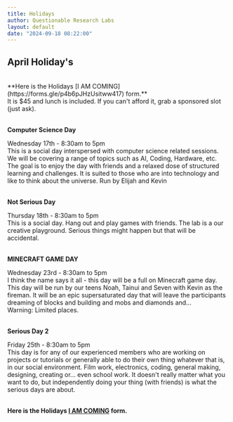 ```yaml
---
title: Holidays
author: Questionable Research Labs
layout: default
date: "2024-09-18 08:22:00"
---
```


## April Holiday's ##
<br>
**Here is the Holidays [I AM COMING](https://forms.gle/p4b6pJHzUsitww417) form.**<br> 
It is $45 and lunch is included. If you can't afford it, grab a sponsored slot (just ask).
<br><br>

<p align="left"><b>Computer Science Day</b></p>
Wednesday 17th - 8:30am to 5pm<br>
This is a social day interspersed with computer science related sessions. We will be covering a range of topics such as AI, Coding, Hardware, etc. The goal is to enjoy the day with friends and a relaxed dose of structured learning and challenges. It is suited to those who are into technology and like to think about the universe. Run by Elijah and Kevin<br><br>

<p align="left"><b>Not Serious Day</b></p>
Thursday 18th - 8:30am to 5pm<br> 
This is a social day. Hang out and play games with friends. The lab is a our creative playground. Serious things might happen but that will be accidental.<br><br>   

<p align="left"><b>MINECRAFT GAME DAY</b></p>
Wednesday 23rd - 8:30am to 5pm<br> 
I think the name says it all - this day will be a full on Minecraft game day. This day will be run by our teens Noah, Tainui and Seven with Kevin as the fireman. It will be an epic supersaturated day that will leave the participants dreaming of blocks and building and mobs and diamonds and...<br> 
Warning: Limited places.  <br><br>


<p align="left"><b>Serious Day 2</b></p>
Friday 25th - 8:30am to 5pm<br> 
This day is for any of our experienced members who are working on projects or tutorials or generally able to do their own thing whatever that is, in our social environment. Film work, electronics, coding, general making, designing, creating or... even school work. It doesn't really matter what you want to do, but independently doing your thing (with friends) is what the serious days are about.<br><br>

**Here is the Holidays [I AM COMING](https://forms.gle/p4b6pJHzUsitww417) form.**<br> 


